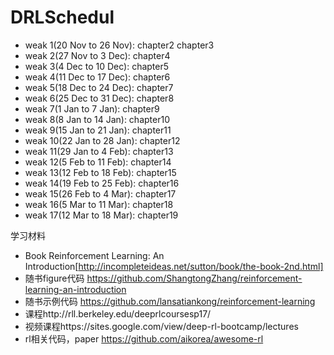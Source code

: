 # DRLSchedul
* weak 1(20 Nov to 26 Nov): chapter2 chapter3
* weak 2(27 Nov to 3 Dec): chapter4
* weak 3(4 Dec to 10 Dec): chapter5
* weak 4(11 Dec to 17 Dec): chapter6
* weak 5(18 Dec to 24 Dec): chapter7
* weak 6(25 Dec to 31 Dec): chapter8
* weak 7(1 Jan to 7 Jan): chapter9
* weak 8(8 Jan to 14 Jan): chapter10
* weak 9(15 Jan to 21 Jan): chapter11
* weak 10(22 Jan to 28 Jan): chapter12
* weak 11(29 Jan to 4 Feb): chapter13
* weak 12(5 Feb to 11 Feb): chapter14
* weak 13(12 Feb to 18 Feb): chapter15
* weak 14(19 Feb to 25 Feb): chapter16
* weak 15(26 Feb to 4 Mar): chapter17
* weak 16(5 Mar to 11 Mar): chapter18
* weak 17(12 Mar to 18 Mar): chapter19

学习材料
* Book Reinforcement Learning: An Introduction[http://incompleteideas.net/sutton/book/the-book-2nd.html]
* 随书figure代码 https://github.com/ShangtongZhang/reinforcement-learning-an-introduction
* 随书示例代码 https://github.com/lansatiankong/reinforcement-learning
* 课程http://rll.berkeley.edu/deeprlcoursesp17/
* 视频课程https://sites.google.com/view/deep-rl-bootcamp/lectures
* rl相关代码，paper https://github.com/aikorea/awesome-rl
